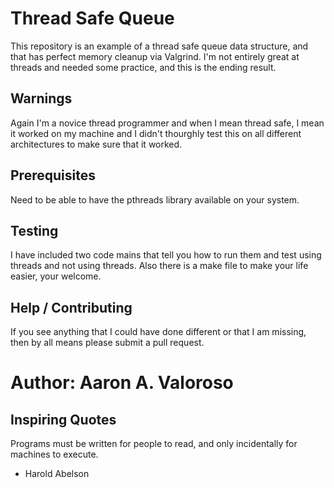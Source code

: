 # Thread Safe Queue

This repository is an example of a thread safe queue data structure, and that has perfect memory cleanup via Valgrind. I'm  not
entirely great at threads and needed some practice, and this is the ending result.

## Warnings

Again I'm a novice thread programmer and when I mean thread safe, I mean it worked on my machine and I didn't thourghly test 
this on all different architectures to make sure that it worked.

## Prerequisites

Need to be able to have the pthreads library available on your system.

## Testing

I have included two code mains that tell you how to run them and test using threads and not using threads. Also there is a make
file to make your life easier, your welcome.

## Help / Contributing
If you see anything that I could have done different or that I am missing, then by all means please submit a pull request.

# Author: Aaron A. Valoroso


## Inspiring Quotes

Programs must be written for people to read, and only incidentally for machines to execute.
 
 - Harold Abelson
